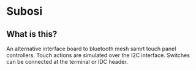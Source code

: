 # Subosi

## What is this?

An alternative interface board to bluetooth mesh samrt touch panel controllers. Touch actions are simulated over the I2C interface. Switches can be connected at the terminal or IDC header.
